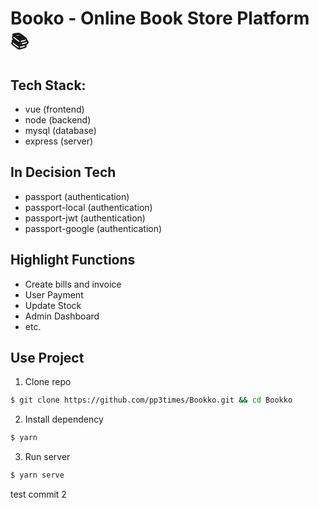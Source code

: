 # Booko - Online Book Store Platform 📚

## **Tech Stack:**

- vue (frontend)
- node (backend)
- mysql (database)
- express (server)

## In Decision Tech

- passport (authentication)
- passport-local (authentication)
- passport-jwt (authentication)
- passport-google (authentication)

## Highlight Functions

- Create bills and invoice
- User Payment
- Update Stock
- Admin Dashboard
- etc.

## Use Project

1. Clone repo

```bash
$ git clone https://github.com/pp3times/Bookko.git && cd Bookko
```

2. Install dependency

```bash
$ yarn
```

3. Run server

```bash
$ yarn serve
```

test commit 2
